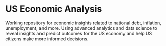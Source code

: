 # US Economic Analysis 
Working repository for economic insights related to national debt, inflation, unemployment, and more. Using advanced analytics and data science to reveal insights and predict outcomes for the US economy and help US citizens make more informed decisions.

